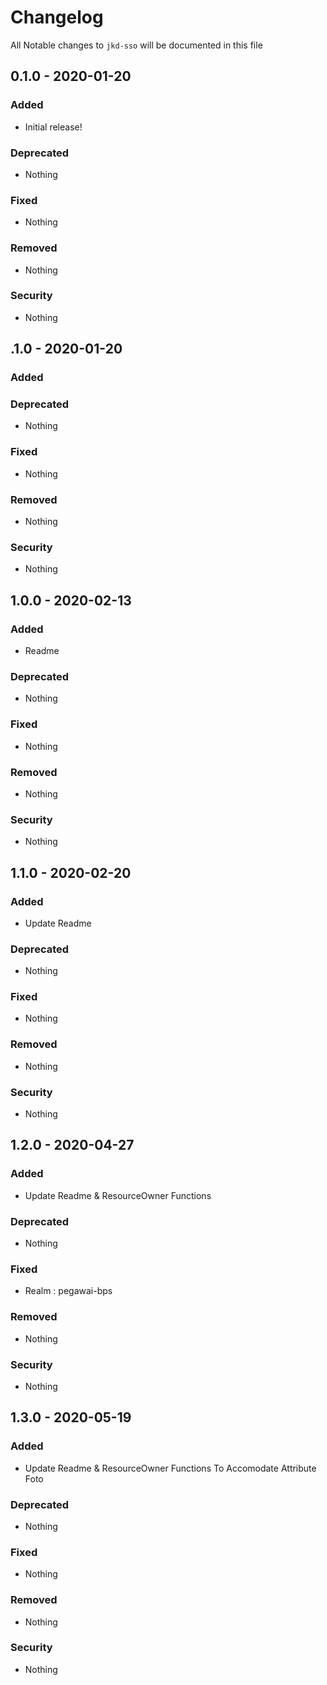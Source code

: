 # Changelog
All Notable changes to `jkd-sso` will be documented in this file

## 0.1.0 - 2020-01-20

### Added
- Initial release!

### Deprecated
- Nothing

### Fixed
- Nothing

### Removed
- Nothing

### Security
- Nothing

## .1.0 - 2020-01-20

### Added

### Deprecated
- Nothing

### Fixed
- Nothing

### Removed
- Nothing

### Security
- Nothing


## 1.0.0 - 2020-02-13

### Added
- Readme 

### Deprecated
- Nothing

### Fixed
- Nothing

### Removed
- Nothing

### Security
- Nothing

## 1.1.0 - 2020-02-20

### Added
- Update Readme

### Deprecated
- Nothing

### Fixed
- Nothing

### Removed
- Nothing

### Security
- Nothing

## 1.2.0 - 2020-04-27

### Added
- Update Readme & ResourceOwner Functions

### Deprecated
- Nothing

### Fixed
- Realm : pegawai-bps

### Removed
- Nothing

### Security
- Nothing

## 1.3.0 - 2020-05-19

### Added
- Update Readme & ResourceOwner Functions To Accomodate Attribute Foto

### Deprecated
- Nothing

### Fixed
- Nothing

### Removed
- Nothing

### Security
- Nothing

